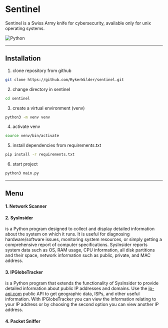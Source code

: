 # Sentinel
Sentinel is a Swiss Army knife for cybersecurity, available only for unix operating systems.

![Python](https://img.shields.io/badge/Python-3776AB?style=flat&logo=python&logoColor=white)

---
## Installation

1. clone repository from github
```bash
git clone https://github.com/RykerWilder/sentinel.git
```

2. change directory in sentinel
```bash
cd sentinel
```

3. create a virtual environment (venv)
```bash
python3 -m venv venv
```

4. activate venv
```bash
source venv/bin/activate
```

5. install dependencies from requirements.txt
```bash
pip install -r requirements.txt
```

6. start project
```bash
python3 main.py
```

---

## Menu

#### 1. Network Scanner


#### 2. SysInsider
is a Python program designed to collect and display detailed information about the system on which it runs. It is useful for diagnosing hardware/software issues, monitoring system resources, or simply getting a comprehensive report of computer specifications. SysInsider reports system data such as OS, RAM usage, CPU information, all disk partitions and their space, network information such as public, private, and MAC address.

#### 3. IPGlobeTracker
is a Python program that extends the functionality of SysInsider to provide detailed information about public IP addresses and domains. Use the [ip-api.com](https://ip-api.com/) public API to get geographic data, ISPs, and other useful information.
With IPGlobeTracker you can view the information relating to your IP address or by choosing the second option you can view another IP address.

#### 4. Packet Sniffer